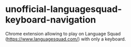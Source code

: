 # unofficial-languagesquad-keyboard-navigation

Chrome extension allowing to play on Language Squad (https://www.languagesquad.com/) with only a keyboard.

